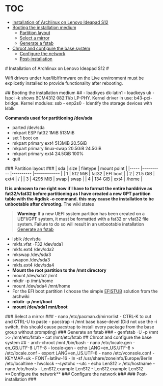 # TOC #
* [Installation of Archlinux on Lenovo Ideapad S12](#Installation-of-Archlinux-on-Lenovo-Ideapad-S12)  
 * [Booting the installation medium](#Booting-the-installation-medium)  
 	* [Partition layout](#Partition-layout)
 	* [Select a mirror](#Select-a-mirror)  
 	* [Generate a fstab](#Generate-a-fstab)  
 * [Chroot and configure the base system](#Chroot-and-configure-the-base-system)  
 	* [Configure the network](#Configure-the-network)
	* [Post-installation](#Post-installation)  


<a name="Installation-of-Archlinux-on-Lenovo-Ideapad-S12"/>
# Installation of Archlinux on Lenovo Ideapad S12 #

Wifi drivers under /usr/lib/firmware on the Live environment must be explicetly installed to provide functionality after rebooting.

<a name="Booting-the-installation-medium"/>
## Booting the installation medium ##
- loadkyes dk-latin1
- loadkeys uk
- lspci -k shows BCM4312 082.11/b LP-PHY. Kernel driver in use: b43-pci-bridge. Kernel modules: ssb
- enp2s0
- Identify the storage devices with lsblk

**Commands used for partitioning /dev/sda**
- parted /dev/sda
- mkpart ESP fat32 1MiB 513MiB
- set 1 boot on
- mkpart primary ext4 513MiB 20.5GiB
- mkpart primary linux-swap 20.5GiB 24.5GiB
- mkpart primary ext4 24.5GiB 100%
- quit


<a name="Partition-layout"/>
### Partition layout ###
| sda 	| size     	| filetype 	| mount point 	|
|-----	|----------	|----------	|-------------	|
| 1   	| 512 MiB  	| fat32    	| EFI boot    	|
| 2   	| 21.5 GiB 	| ext4     	| /           	|
| 3   	| 4295 MiB 	| swap     	| swap        	|
| 4   	| 134 GiB  	| ext4     	| /home       	|


**It is unknown to me right now if I have to format the entire harddrive as fat32/vfat32 before partitioning as I have created a new GPT partition table with the #gdisk -o command. this may cause the installation to be unbootable after chrooting**. The wiki states
> **Warning:** If a new UEFI system partition has been created on a UEFI/GPT system, it must be formatted with a fat32 or vfat32 file system. Failure to do so will result in an unbootable installation [Generate an fstab](https://wiki.archlinux.org/index.php/Beginners%27_guide#Generate_an_fstab)

- lsblk /dev/sda
- mkfs.vfat -F32 /dev/sda1
- mkfs.ext4 /dev/sda2
- mkswap /dev/sda3
- swapon /dev/sda3
- mkfs.ext4 /dev/sda4
- **Mount the root partition to the /mnt directory**
- mount /dev/sda2 /mnt
- mkdir -p /mnt/home
- mount /dev/sda4 /mnt/home
- For the EFI boot partition I choose the simple [EFISTUB](https://wiki.archlinux.org/index.php/EFISTUB) solution from the archwiki
- **mkdir -p /mnt/boot**
- **mount /dev/sda1 mnt/boot**


<a name="Select-a-mirror"/>
### Select a mirror ###
- nano /etc/pacman.d/mirrorlist
- CTRL-K to cut and CTRL-U to paste
- pacstrap -i /mnt base base-devel (Did not use the -i switch, this should cause pacstrap to install every package from the base group without prompting)


<a name="Generate-an-fstab"/>
### Generate an fstab ###
- genfstab -U -p /mnt >> /mnt/etc/fstab
- cat /mnt/etc/fstab


<a name="Chroot-and-configure-the-base-system"/>
## Chroot and configure the base system ##
- arch-chroot /mnt /bin/bash
- nano /etc/locale.gen
	- en_GB.UTF-8 UTF-8
- locale-gen 
- echo LANG=en_US.UTF-8 > /etc/locale.conf
- export LANG=en_US.UTF-8
- nano /etc/vconsole.conf
	- KEYMAP=uk
	- FONT=lat9w-16
- ln -sf /usr/share/zoneinfo/Europe/Berlin /etc/localtime
- hwclock --systohc --utc
- echo LenS12 > /etc/hostname
- nano /etc/hosts
	- LenS12.example	LenS12
	- LenS12.example	LenS12
**Configure the network**




<a name="Configure-the-network"/>
### Configure the network ###





<a name="Post-installation"/>
### Post-installation ###